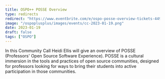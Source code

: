 ```yaml
---
title: OSPO++ POSSE Overview
type: redirects
redirect: "https://www.eventbrite.com/e/ospo-posse-overview-tickets-449451681077"
image: "/ospoplusplus/images/events/cc-2023-01-19.png"
date: 2023-01-19
draft: false
tags: ["OSPO"]
---
```

In this Community Call Heidi Ellis will give an overview of POSSE (Professors' Open Source Software Experience). POSSE is a cultural immersion in the tools and practices of open source communities, designed for professors looking for ways to bring their students into active participation in those communities.